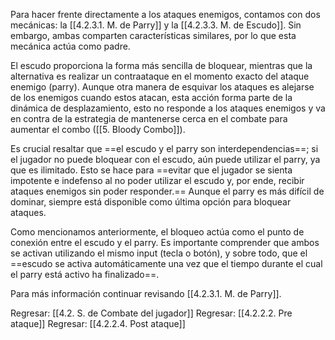 
Para hacer frente directamente a los ataques enemigos, contamos con dos mecánicas: la [[4.2.3.1. M. de Parry]] y la [[4.2.3.3. M. de Escudo]]. Sin embargo, ambas comparten características similares, por lo que esta mecánica actúa como padre.

El escudo proporciona la forma más sencilla de bloquear, mientras que la alternativa es realizar un contraataque en el momento exacto del ataque enemigo (parry). Aunque otra manera de esquivar los ataques es alejarse de los enemigos cuando estos atacan, esta acción forma parte de la dinámica de desplazamiento, esto no responde a los ataques enemigos y va en contra de la estrategia de mantenerse cerca en el combate para aumentar el combo ([[5. Bloody Combo]]).

Es crucial resaltar que ==el escudo y el parry son interdependencias==; si el jugador no puede bloquear con el escudo, aún puede utilizar el parry, ya que es ilimitado. Esto se hace para ==evitar que el jugador se sienta impotente e indefenso al no poder utilizar el escudo y, por ende, recibir ataques enemigos sin poder responder.== Aunque el parry es más difícil de dominar, siempre está disponible como última opción para bloquear ataques.

Como mencionamos anteriormente, el bloqueo actúa como el punto de conexión entre el escudo y el parry. Es importante comprender que ambos se activan utilizando el mismo input (tecla o botón), y sobre todo, que el ==escudo se activa automáticamente una vez que el tiempo durante el cual el parry está activo ha finalizado==. 

Para más información continuar revisando [[4.2.3.1. M. de Parry]].


Regresar: [[4.2. S. de Combate del jugador]]
Regresar: [[4.2.2.2. Pre ataque]]
Regresar: [[4.2.2.4. Post ataque]]